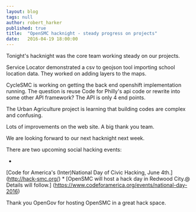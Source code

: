 ```yaml
---
layout: blog
tags: null
author: robert_harker
published: true
title:  "OpenSMC hacknight - steady progress on projects"
date:   2016-04-19 18:00:00
---
```


Tonight's hacknight was the core team working steady on our projects.

Service Locator demonstrated a csv to geojson tool importing school location data.  They worked on adding layers to the maps.

CycleSMC is working on getting the back end openshift implementation running.  The question is reuse Code for Philly's api code or rewrite into some other API framework?  The API is only 4 end points.

The Urban Agriculture project is learning that building codes are complex and confusing.

Lots of improvements on the web site.  A big thank you team.

We are looking forward to our next hacknight next week.

There are two upcoming social hacking events:

 *
[Code for America's (Inter)National Day of Civic Hacking, June 4th.]  
(http://hack-smc.org/)
 *
[OpenSMC will host a hack day in Redwood City.@  Details will follow.]
(https://www.codeforamerica.org/events/national-day-2016)

Thank you OpenGov for hosting OpenSMC in a great hack space.

